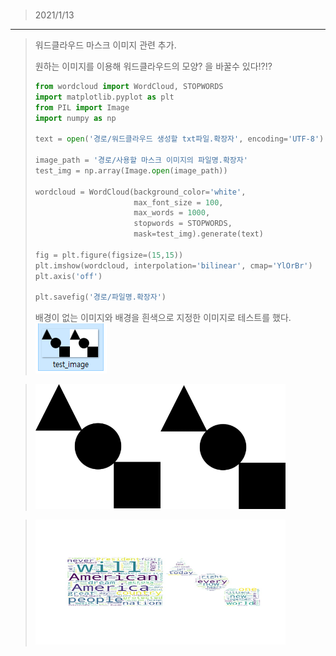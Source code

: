 ### 
> 2021/1/13
---
> 워드클라우드 마스크 이미지 관련 추가.
>
> 원하는 이미지를 이용해 워드클라우드의 모양? 을 바꿀수 있다!?!?
>
> ```Python
> from wordcloud import WordCloud, STOPWORDS
> import matplotlib.pyplot as plt
> from PIL import Image
> import numpy as np
>
> text = open('경로/워드클라우드 생성할 txt파일.확장자', encoding='UTF-8').read()
>
> image_path = '경로/사용할 마스크 이미지의 파일명.확장자'
> test_img = np.array(Image.open(image_path))
> 
> wordcloud = WordCloud(background_color='white',
>                       max_font_size = 100,
>                       max_words = 1000,
>                       stopwords = STOPWORDS,
>                       mask=test_img).generate(text)
> 
> fig = plt.figure(figsize=(15,15))
> plt.imshow(wordcloud, interpolation='bilinear', cmap='YlOrBr')
> plt.axis('off')
> 
> plt.savefig('경로/파일명.확장자')
> ```
>
> 배경이 없는 이미지와 배경을 흰색으로 지정한 이미지로 테스트를 했다.
> ![image_bg](./image/step2_2/image_bg.png)
> 

> <img src="./image/step2_2/test_image.png" width="400" height="200">

> <img src="./image/step2_2/result.jpg" width="400" height="200">

